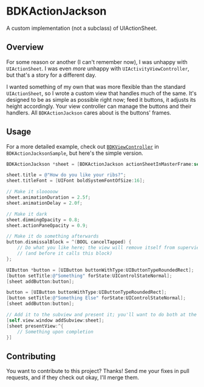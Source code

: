 # BDKActionJackson

A custom implementation (not a subclass) of UIActionSheet.

## Overview

For some reason or another (I can't remember now), I was unhappy with `UIActionSheet`. I was even *more* unhappy with `UIActivityViewController`, but that's a story for a different day.

I wanted something of my own that was more flexible than the standard `UIActionSheet`, so I wrote a custom view that handles much of the same. It's designed to be as simple as possible right now; feed it buttons, it adjusts its height accordingly. Your view controller can manage the buttons and their handlers. All `BDKActionJackson` cares about is the buttons' frames.

## Usage

For a more detailed example, check out [`BDKViewController`](https://github.com/kreeger/BDKActionJackson/blob/master/BDKActionJacksonSample/BDKViewController.m) in `BDKActionJacksonSample`, but here's the simple version.

``` objective-c
BDKActionJackson *sheet = [BDKActionJackson actionSheetInMasterFrame:self.view.window.frame];

sheet.title = @"How do you like your ribs?";
sheet.titleFont = [UIFont boldSystemFontOfSize:16];

// Make it slooooow
sheet.animationDuration = 2.5f;
sheet.animationDelay = 2.0f;

// Make it dark
sheet.dimmingOpacity = 0.8;
sheet.actionPaneOpacity = 0.9;

// Make it do something afterwards
button.dismissalBlock = ^(BOOL cancelTapped) {
    // Do what you like here; the view will remove itself from superview when it's done
    // (and before it calls this block)  
};

UIButton *button = [UIButton buttonWithType:UIButtonTypeRoundedRect];
[button setTitle:@"Something" forState:UIControlStateNormal];
[sheet addButton:button];

button = [UIButton buttonWithType:UIButtonTypeRoundedRect];
[button setTitle:@"Something Else" forState:UIControlStateNormal];
[sheet addButton:button];

// Add it to the subview and present it; you'll want to do both at the same time
[self.view.window addSubview:sheet];
[sheet presentView:^{
    // Something upon completion
}]
```

## Contributing

You want to contribute to this project? Thanks! Send me your fixes in pull requests, and if they check out okay, I'll merge them.
